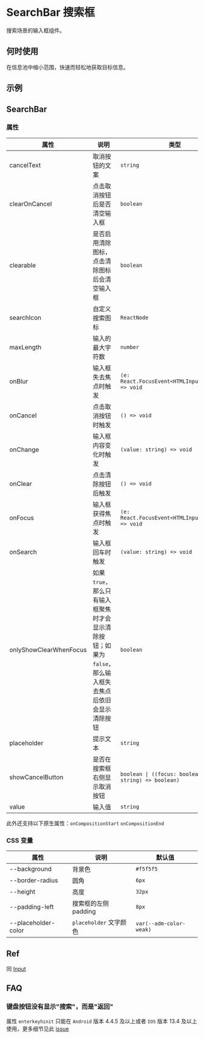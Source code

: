 # SearchBar 搜索框

搜索场景的输入框组件。

## 何时使用

在信息池中缩小范围，快速而轻松地获取目标信息。

## 示例

<code src="./demos/demo1.tsx"></code>

<code src="./demos/demo2.tsx"></code>

## SearchBar

### 属性

| 属性 | 说明 | 类型 | 默认值 |
| --- | --- | --- | --- |
| cancelText | 取消按钮的文案 | `string` | `'取消'` |
| clearOnCancel | 点击取消按钮后是否清空输入框 | `boolean` | `true` |
| clearable | 是否启用清除图标，点击清除图标后会清空输入框 | `boolean` | `true` |
| searchIcon | 自定义搜索图标 | `ReactNode` | `<SearchOutline />` |
| maxLength | 输入的最大字符数 | `number` | - |
| onBlur | 输入框失去焦点时触发 | `(e: React.FocusEvent<HTMLInputElement>) => void` | - |
| onCancel | 点击取消按钮时触发 | `() => void` | - |
| onChange | 输入框内容变化时触发 | `(value: string) => void` | - |
| onClear | 点击清除按钮后触发 | `() => void` | - |
| onFocus | 输入框获得焦点时触发 | `(e: React.FocusEvent<HTMLInputElement>) => void` | - |
| onSearch | 输入框回车时触发 | `(value: string) => void` | - |
| onlyShowClearWhenFocus | 如果 `true`，那么只有输入框聚焦时才会显示清除按钮；如果为 `false`，那么输入框失去焦点后依旧会显示清除按钮 | `boolean` | `false` |
| placeholder | 提示文本 | `string` | - |
| showCancelButton | 是否在搜索框右侧显示取消按钮 | `boolean \| ((focus: boolean, value: string) => boolean)` | `false` |
| value | 输入值 | `string` | - |

此外还支持以下原生属性：`onCompositionStart` `onCompositionEnd`

### CSS 变量

| 属性                | 说明                   | 默认值                  |
| ------------------- | ---------------------- | ----------------------- |
| --background        | 背景色                 | `#f5f5f5`               |
| --border-radius     | 圆角                   | `6px`                   |
| --height            | 高度                   | `32px`                  |
| --padding-left      | 搜索框的左侧 padding   | `8px`                   |
| --placeholder-color | `placeholder` 文字颜色 | `var(--adm-color-weak)` |

## Ref

同 [Input](/zh/components/input)

## FAQ

### 键盘按钮没有显示"搜索"，而是"返回"

属性 `enterkeyhinit` 只能在 `Android` 版本 4.4.5 及以上或者 `IOS` 版本 13.4 及以上使用，更多细节见此 [issue](https://github.com/ant-design/ant-design-mobile/issues/5545)

